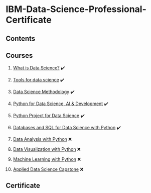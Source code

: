 # IBM-Data-Science-Professional-Certificate

## Contents

## Courses
1. [What is Data Science?](https://github.com/Teolhyn/IBM-Data-Science-Professional-Certificate/tree/main/01.%20What%20is%20Data%20Science) ✔️

2. [Tools for data science](https://github.com/Teolhyn/IBM-Data-Science-Professional-Certificate/tree/main/02.%20Tools%20for%20Data%20Science) ✔️

3. [Data Science Methodology](https://github.com/Teolhyn/IBM-Data-Science-Professional-Certificate/tree/main/03.%20Data%20Science%20Methodology) ✔️

4. [Python for Data Science, AI & Development](https://github.com/Teolhyn/IBM-Data-Science-Professional-Certificate/tree/main/04.%20Python%20for%20Data%20Science%2C%20AI%20%26%20Development) ✔️

5. [Python Project for Data Science](https://github.com/Teolhyn/IBM-Data-Science-Professional-Certificate/tree/main/05.%20Python%20Project%20for%20Data%20Science) ✔️

6. [Databases and SQL for Data Science with Python](https://github.com/Teolhyn/IBM-Data-Science-Professional-Certificate/tree/main/06.%20Databases%20and%20SQL%20for%20Data%20Science%20with%20Python) ✔️

7. [Data Analysis with Python](https://github.com/Teolhyn/IBM-Data-Science-Professional-Certificate/tree/main/07.%20Data%20Analysis%20with%20Python) ❌

8. [Data Visualization with Python](https://github.com/Teolhyn/IBM-Data-Science-Professional-Certificate/tree/main/08.%20Data%20Visualization%20with%20Python) ❌

9. [Machine Learning with Python](https://github.com/Teolhyn/IBM-Data-Science-Professional-Certificate/tree/main/09.%20Machine%20Learning%20with%20Python) ❌

10. [Applied Data Science Capstone](https://github.com/Teolhyn/IBM-Data-Science-Professional-Certificate/tree/main/10.%20Applied%20Data%20Science%20Capstone) ❌

## Certificate
